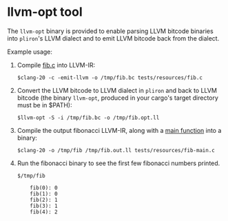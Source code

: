 # llvm-opt tool

The `llvm-opt` binary is provided to enable parsing LLVM bitcode binaries
into `pliron`'s LLVM dialect and to emit LLVM bitcode back from the dialect.

Example usage:
1. Compile [fib.c](tests/resources/fib.c) into LLVM-IR:
  
    `$clang-20 -c -emit-llvm -o /tmp/fib.bc tests/resources/fib.c `

2. Convert the LLVM bitcode to LLVM dialect in `pliron` and back to
LLVM bitcode (the binary `llvm-opt`, produced in your cargo's target
directory must be in $PATH):

    `$llvm-opt -S -i /tmp/fib.bc -o /tmp/fib.opt.ll`

3. Compile the output fibonacci LLVM-IR, along with a
[main function](tests/resources/fib-main.c) into a binary:

    `$clang-20 -o /tmp/fib /tmp/fib.out.ll tests/resources/fib-main.c`

4. Run the fibonacci binary to see the first few fibonacci numbers
printed.

    `$/tmp/fib`

    ```
        fib(0): 0
        fib(1): 0
        fib(2): 1
        fib(3): 1
        fib(4): 2
    ```